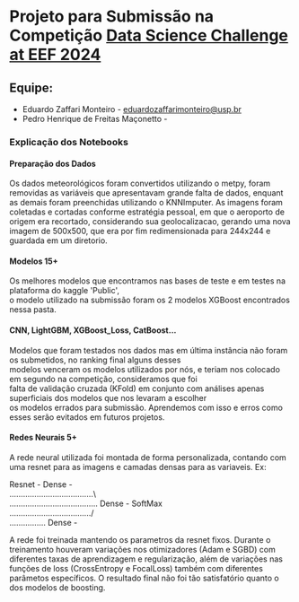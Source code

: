 # Projeto para Submissão na Competição [Data Science Challenge at EEF 2024](https://www.kaggle.com/competitions/data-science-challenge-at-eef-2024)

## Equipe:
- Eduardo Zaffari Monteiro - eduardozaffarimonteiro@usp.br
- Pedro Henrique de Freitas Maçonetto - 

### Explicação dos Notebooks

#### Preparação dos Dados

Os dados meteorológicos foram convertidos utilizando o metpy, foram removidas as variáveis que apresentavam grande falta de dados, enquant as demais foram preenchidas utilizando o KNNImputer. 
As imagens foram coletadas e cortadas conforme estratégia pessoal, em que o aeroporto de origem era recortado, considerando sua geolocalizacao, gerando uma nova imagem de 500x500, que era por fim redimensionada para 244x244 e guardada em um diretorio.

#### Modelos 15+

Os melhores modelos que encontramos nas bases de teste e em testes na plataforma do kaggle 'Public',  
o modelo utilizado na submissão foram os 2 modelos XGBoost encontrados nessa pasta.

#### CNN, LightGBM, XGBoost_Loss, CatBoost...

Modelos que foram testados nos dados mas em última instância não foram os submetidos, no ranking final alguns desses  
modelos venceram os modelos utilizados por nós, e teriam nos colocado em segundo na competição,  consideramos que foi  
falta de validação cruzada (KFold) em conjunto com análises apenas superficiais dos modelos que nos levaram a escolher  
os modelos errados para submissão. Aprendemos com isso e erros como esses serão evitados em futuros projetos.

#### Redes Neurais 5+

A rede neural utilizada foi montada de forma personalizada, contando com uma resnet para as imagens e camadas densas para as variaveis.
Ex:

Resnet - Dense -   
.....................................\\  
....................................... Dense - SoftMax  
..................................../   
................ Dense -  

A rede foi treinada mantendo os parametros da resnet fixos. Durante o treinamento houveram variações nos otimizadores (Adam e SGBD) com diferentes taxas de aprendizagem e regularização, além de variações nas funções de loss (CrossEntropy e FocalLoss) também com diferentes parâmetos específicos.
O resultado final não foi tão satisfatório quanto o dos modelos de boosting.
